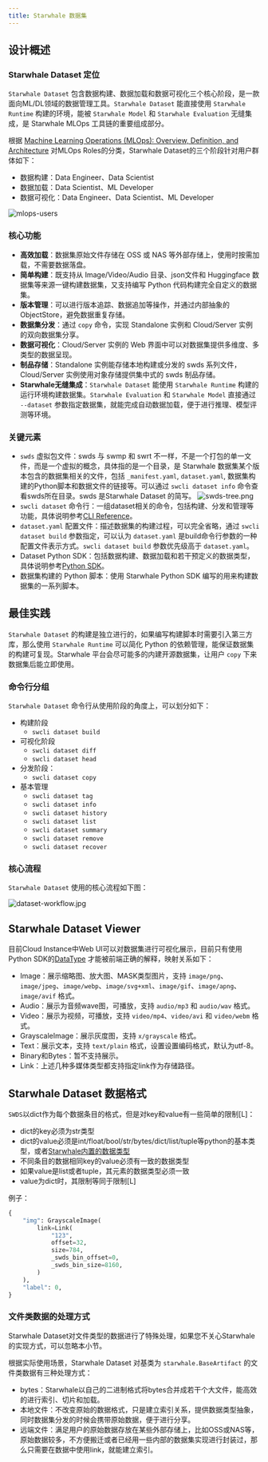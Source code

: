 ```yaml
---
title: Starwhale 数据集
---
```


## 设计概述

### Starwhale Dataset 定位

`Starwhale Dataset` 包含数据构建、数据加载和数据可视化三个核心阶段，是一款面向ML/DL领域的数据管理工具。`Starwhale Dataset` 能直接使用 `Starwhale Runtime` 构建的环境，能被 `Starwhale Model` 和 `Starwhale Evaluation` 无缝集成，是 Starwhale MLOps 工具链的重要组成部分。

根据 [Machine Learning Operations (MLOps): Overview, Definition, and Architecture](https://arxiv.org/abs/2205.02302) 对MLOps Roles的分类，Starwhale Dataset的三个阶段针对用户群体如下：

- 数据构建：Data Engineer、Data Scientist
- 数据加载：Data Scientist、ML Developer
- 数据可视化：Data Engineer、Data Scientist、ML Developer

![mlops-users](../img/mlops-users.png)

### 核心功能

- **高效加载**：数据集原始文件存储在 OSS 或 NAS 等外部存储上，使用时按需加载，不需要数据落盘。
- **简单构建**：既支持从 Image/Video/Audio 目录、json文件和 Huggingface 数据集等来源一键构建数据集，又支持编写 Python 代码构建完全自定义的数据集。
- **版本管理**：可以进行版本追踪、数据追加等操作，并通过内部抽象的 ObjectStore，避免数据重复存储。
- **数据集分发**：通过 `copy` 命令，实现 Standalone 实例和 Cloud/Server 实例的双向数据集分享。
- **数据可视化**：Cloud/Server 实例的 Web 界面中可以对数据集提供多维度、多类型的数据呈现。
- **制品存储**：Standalone 实例能存储本地构建或分发的 swds 系列文件，Cloud/Server 实例使用对象存储提供集中式的 swds 制品存储。
- **Starwhale无缝集成**：`Starwhale Dataset` 能使用 `Starwhale Runtime` 构建的运行环境构建数据集。`Starwhale Evaluation` 和 `Starwhale Model` 直接通过 `--dataset` 参数指定数据集，就能完成自动数据加载，便于进行推理、模型评测等环境。

### 关键元素

- `swds` 虚拟包文件：swds 与 swmp 和 swrt 不一样，不是一个打包的单一文件，而是一个虚拟的概念，具体指的是一个目录，是 Starwhale 数据集某个版本包含的数据集相关的文件，包括 `_manifest.yaml`, `dataset.yaml`, 数据集构建的Python脚本和数据文件的链接等。可以通过 `swcli dataset info` 命令查看swds所在目录。swds 是Starwhale Dataset 的简写。
![swds-tree.png](../img/swds-tree.png)
- `swcli dataset` 命令行：一组dataset相关的命令，包括构建、分发和管理等功能，具体说明参考[CLI Reference](../reference/swcli/dataset.md)。
- `dataset.yaml` 配置文件：描述数据集的构建过程，可以完全省略，通过 `swcli dataset build` 参数指定，可以认为 `dataset.yaml` 是build命令行参数的一种配置文件表示方式。`swcli dataset build` 参数优先级高于 `dataset.yaml`。
- Dataset Python SDK：包括数据构建、数据加载和若干预定义的数据类型，具体说明参考[Python SDK](../reference/sdk/dataset.md)。
- 数据集构建的 Python 脚本：使用 Starwhale Python SDK 编写的用来构建数据集的一系列脚本。

## 最佳实践

`Starwhale Dataset` 的构建是独立进行的，如果编写构建脚本时需要引入第三方库，那么使用 `Starwhale Runtime` 可以简化 Python 的依赖管理，能保证数据集的构建可复现。Starwhale 平台会尽可能多的内建开源数据集，让用户 `copy` 下来数据集后能立即使用。

### 命令行分组

`Starwhale Dataset` 命令行从使用阶段的角度上，可以划分如下：

- 构建阶段
  - `swcli dataset build`
- 可视化阶段
  - `swcli dataset diff`
  - `swcli dataset head`
- 分发阶段：
  - `swcli dataset copy`
- 基本管理
  - `swcli dataset tag`
  - `swcli dataset info`
  - `swcli dataset history`
  - `swcli dataset list`
  - `swcli dataset summary`
  - `swcli dataset remove`
  - `swcli dataset recover`

### 核心流程

`Starwhale Dataset` 使用的核心流程如下图：

![dataset-workflow.jpg](../img/dataset-workflow.jpg)

## Starwhale Dataset Viewer

目前Cloud Instance中Web UI可以对数据集进行可视化展示，目前只有使用Python SDK的[DataType](../reference/sdk/type.md) 才能被前端正确的解释，映射关系如下：

- Image：展示缩略图、放大图、MASK类型图片，支持 `image/png`、`image/jpeg`、`image/webp`、`image/svg+xml`、`image/gif`、`image/apng`、`image/avif` 格式。
- Audio：展示为音频wave图，可播放，支持 `audio/mp3` 和 `audio/wav` 格式。
- Video：展示为视频，可播放，支持 `video/mp4`、`video/avi` 和 `video/webm` 格式。
- GrayscaleImage：展示灰度图，支持 `x/grayscale` 格式。
- Text：展示文本，支持 `text/plain` 格式，设置设置编码格式，默认为utf-8。
- Binary和Bytes：暂不支持展示。
- Link：上述几种多媒体类型都支持指定link作为存储路径。

## Starwhale Dataset 数据格式

`SWDS`以dict作为每个数据条目的格式，但是对key和value有一些简单的限制[L]：

- dict的key必须为str类型
- dict的value必须是int/float/bool/str/bytes/dict/list/tuple等python的基本类型，或者[Starwhale内置的数据类型](../reference/sdk/type.md)
- 不同条目的数据相同key的value必须有一致的数据类型
- 如果value是list或者tuple，其元素的数据类型必须一致
- value为dict时，其限制等同于限制[L]

例子：

```python
{
    "img": GrayscaleImage(
        link=Link(
            "123",
            offset=32,
            size=784,
            _swds_bin_offset=0,
            _swds_bin_size=8160,
        )
    ),
    "label": 0,
}
```

### 文件类数据的处理方式

Starwhale Dataset对文件类型的数据进行了特殊处理，如果您不关心Starwhale的实现方式，可以忽略本小节。

根据实际使用场景，Starwhale Dataset 对基类为 `starwhale.BaseArtifact` 的文件类数据有三种处理方式：

- bytes：Starwhale以自己的二进制格式将bytes合并成若干个大文件，能高效的进行索引、切片和加载。
- 本地文件：不改变原始的数据格式，只是建立索引关系，提供数据类型抽象，同时数据集分发的时候会携带原始数据，便于进行分享。
- 远端文件：满足用户的原始数据存放在某些外部存储上，比如OSS或NAS等，原始数据较多，不方便搬迁或者已经用一些内部的数据集实现进行封装过，那么只需要在数据中使用link，就能建立索引。
